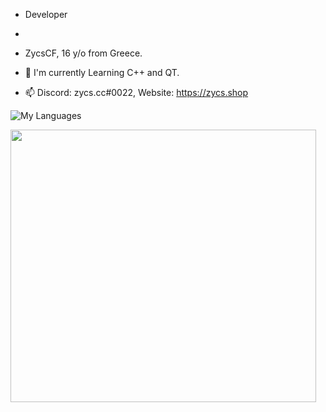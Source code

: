 

- Developer
- 
- ZycsCF, 16 y/o from Greece.

- :seedling: I'm currently Learning C++ and QT.

- :mailbox: Discord: zycs.cc#0022, Website: https://zycs.shop


![My Languages](https://skillicons.dev/icons?i=py,lua,nodejs,js,html,css,cpp,cs,net)




<div align="left">
  <img src="https://media.giphy.com/media/YFkpsHWCsNUUo/giphy.gif" width="489" height="436"/>
</div>



<!---
--->
